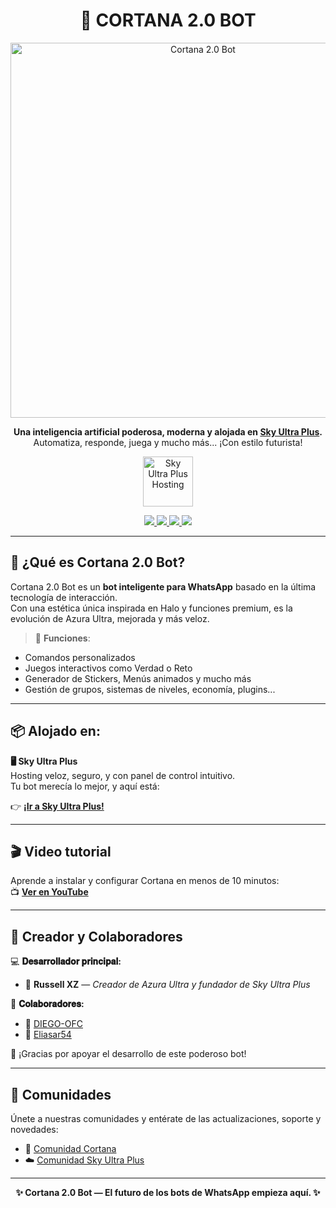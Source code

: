 <h1 align="center">🤖 CORTANA 2.0 BOT</h1>

<p align="center">
  <img src="https://cdn.russellxz.click/8d278a49.jpeg" width="600" alt="Cortana 2.0 Bot"/>
</p>

<p align="center">
  <strong>Una inteligencia artificial poderosa, moderna y alojada en <a href="https://paymenter.skyultraplus.com">Sky Ultra Plus</a>.</strong><br>
  Automatiza, responde, juega y mucho más... ¡Con estilo futurista!
</p>

<p align="center">
  <a href="https://paymenter.skyultraplus.com">
    <img src="https://cdn.dorratz.com/files/1742239358886.jpg" height="80" alt="Sky Ultra Plus Hosting">
  </a>
</p>

<p align="center">
  <a href="https://paymenter.skyultraplus.com">
    <img src="https://img.shields.io/badge/💻 Hosting%20en%20SkyUltraPlus-blue?style=for-the-badge" />
  </a>
  <a href="https://youtu.be/xH_gQrqw4HI?si=9TUc5o6nJmT8JpVo">
    <img src="https://img.shields.io/badge/🎬 Ver%20tutorial-red?style=for-the-badge" />
  </a>
  <a href="https://chat.whatsapp.com/EB4vMpRUw8R6me7myYF53M">
    <img src="https://img.shields.io/badge/💬 Comunidad%20Cortana-green?style=for-the-badge" />
  </a>
  <a href="https://chat.whatsapp.com/E6iWpvGuJ8zJNPbN3zOr0D">
    <img src="https://img.shields.io/badge/🌐 Comunidad%20SkyUltraPlus-purple?style=for-the-badge" />
  </a>
</p>

---

## 🌟 ¿Qué es Cortana 2.0 Bot?

Cortana 2.0 Bot es un **bot inteligente para WhatsApp** basado en la última tecnología de interacción.  
Con una estética única inspirada en Halo y funciones premium, es la evolución de Azura Ultra, mejorada y más veloz.

> 🚀 **Funciones**:
- Comandos personalizados
- Juegos interactivos como Verdad o Reto
- Generador de Stickers, Menús animados y mucho más
- Gestión de grupos, sistemas de niveles, economía, plugins...

---

## 📦 Alojado en:

**🖥 Sky Ultra Plus**  
Hosting veloz, seguro, y con panel de control intuitivo.  
Tu bot merecía lo mejor, y aquí está:

👉 **[¡Ir a Sky Ultra Plus!](https://paymenter.skyultraplus.com)**

---

## 🎬 Video tutorial

Aprende a instalar y configurar Cortana en menos de 10 minutos:  
📺 **[Ver en YouTube](https://youtu.be/xH_gQrqw4HI?si=9TUc5o6nJmT8JpVo)**

---

## 👑 Creador y Colaboradores

💻 **𝐃𝐞𝐬𝐚𝐫𝐫𝐨𝐥𝐥𝐚𝐝𝐨𝐫 𝐩𝐫𝐢𝐧𝐜𝐢𝐩𝐚𝐥:**  
- 👑 **Russell XZ** — *Creador de Azura Ultra y fundador de Sky Ultra Plus*

🤖 **𝐂𝐨𝐥𝐚𝐛𝐨𝐫𝐚𝐝𝐨𝐫𝐞𝐬:**  
- 🔹 [DIEGO-OFC](https://github.com/DIEGO-OFC)  
- 🔹 [Eliasar54](https://github.com/Eliasar54)

📢 ¡Gracias por apoyar el desarrollo de este poderoso bot!

---

## 💬 Comunidades

Únete a nuestras comunidades y entérate de las actualizaciones, soporte y novedades:

- 🤖 [Comunidad Cortana](https://chat.whatsapp.com/EB4vMpRUw8R6me7myYF53M)  
- ☁️ [Comunidad Sky Ultra Plus](https://chat.whatsapp.com/E6iWpvGuJ8zJNPbN3zOr0D)

---

<p align="center">
  <b>✨ Cortana 2.0 Bot — El futuro de los bots de WhatsApp empieza aquí. ✨</b>
</p>
